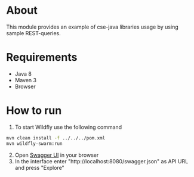 # About
This module provides an example of cse-java libraries usage by using sample REST-queries.

# Requirements
* Java 8
* Maven 3
* Browser

# How to run
1. To start Wildfly use the following command
```bash
mvn clean install -f ../../../pom.xml
mvn wildfly-swarm:run
```
2. Open [Swagger UI](http://localhost:8080/swagger-ui/) in your browser
3. In the interface enter "http://localhost:8080/swagger.json" as API URL and press "Explore"
